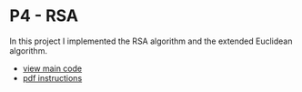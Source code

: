 # P4 - RSA

In this project I implemented the RSA algorithm and the extended Euclidean algorithm.

* [view main code](./P4/Program.cs)
* [pdf instructions](../p4_instructions.pdf)


